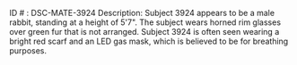 ID # : DSC-MATE-3924
Description: Subject 3924 appears to be a male rabbit, standing at a height of 5'7". The subject wears horned rim glasses over green fur that is not arranged. Subject 3924 is often seen wearing a bright red scarf and an LED gas mask, which is believed to be for breathing purposes.